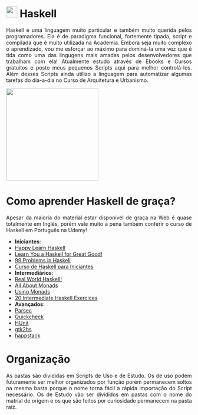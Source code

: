 # <img src="https://upload.wikimedia.org/wikipedia/commons/thumb/1/1c/Haskell-Logo.svg/1200px-Haskell-Logo.svg.png" height="30"/> Haskell
<p align="justify">Haskell é uma linguagem muito particular e também muito querida pelos programadores. Ela é de paradigma funcional, fortemente tipada, script e compilada que é muito utilizada na Academia. Embora seja muito complexo o aprendizado, vou me esforçar ao máximo para dominá-la uma vez que é tida como uma das lingugens mais amadas pelos desenvolvedores que trabalham com ela! Atualmente estudo através de Ebooks e Cursos gratuitos e posto meus pequenos Scripts aqui para melhor controlá-los. Além desses Scripts ainda utilizo a linguagem para automatizar algumas tarefas do dia-a-dia no Curso de Arquitetura e Urbanismo.</p>
<p>
<img src="https://scontent.fpoa6-1.fna.fbcdn.net/v/t1.0-9/23472790_10155944102836462_523604957201593202_n.jpg?oh=20eebc6f651a4ba8ad0a5c3a562bcc19&oe=5A634007" height="250" />
</p>

# Como aprender Haskell de graça?
<p align="justify">Apesar da maioria do material estar disponivel de graça na Web é quase totalmente em Inglês, porém vale muito a pena também conferir o curso de Haskell em Português na Udemy!</p> 

- **Iniciantes**:
- [Happy Learn Haskell](http://www.happylearnhaskelltutorial.com/)
- [Learn You a Haskell for Great Good!](http://learnyouahaskell.com/chapters)
- [99 Problems in Haskell](https://wiki.haskell.org/H-99:_Ninety-Nine_Haskell_Problems)
- [Curso de Haskell para Iniciantes](https://www.udemy.com/curso-haskell)
- **Intermediários**:
- [Real World Haskell!](http://book.realworldhaskell.org/)
- [All About Monads](https://wiki.haskell.org/All_About_Monads)
- [Using Monads](https://wiki.haskell.org/Tutorials#Using_monads)
- [20 Intermediate Haskell Exercices](http://blog.tmorris.net/posts/20-intermediate-haskell-exercises/)
- **Avançados**:
- [Parsec](https://wiki.haskell.org/Parsec)
- [Quickcheck](http://www.cse.chalmers.se/~rjmh/QuickCheck/)
- [HUnit](http://hunit.sourceforge.net/)
- [gtk2hs](https://wiki.haskell.org/Gtk2Hs)
- [happstack](http://www.happstack.com/page/view-page-slug/1/happstack)


# Organização
<p align="justify">As pastas são divididas em Scripts de Uso e de Estudo. Os de uso podem futuramente ser melhor organizados por função porém permanecem soltos na mesma basta porque o nome torna fácil a rápida importação do Script necessário. Os de Estudo vão ser divididos em pastas com o nome do matrial de origem e os que são feitos por curiosidade permanecem na pasta raiz.
</p>
